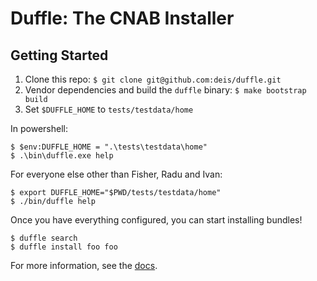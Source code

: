 # Duffle: The CNAB Installer

## Getting Started

1. Clone this repo: `$ git clone git@github.com:deis/duffle.git`
2. Vendor dependencies and build the `duffle` binary: `$ make bootstrap build`
3. Set `$DUFFLE_HOME` to `tests/testdata/home`

In powershell:

```
$ $env:DUFFLE_HOME = ".\tests\testdata\home"
$ .\bin\duffle.exe help
```

For everyone else other than Fisher, Radu and Ivan:

```
$ export DUFFLE_HOME="$PWD/tests/testdata/home"
$ ./bin/duffle help
```

Once you have everything configured, you can start installing bundles!

```
$ duffle search
$ duffle install foo foo
```


For more information, see the [docs](docs/).
